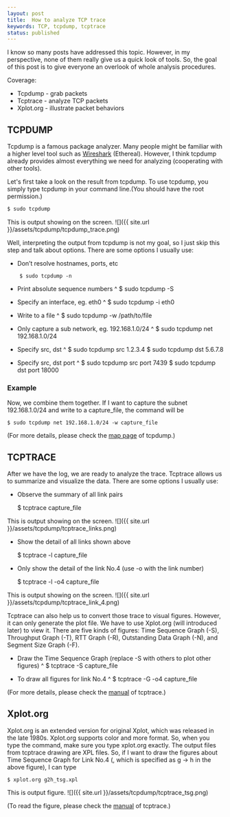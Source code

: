 ```yaml
---
layout: post
title:  How to analyze TCP trace
keywords: TCP, tcpdump, tcptrace
status: published 
---
```


I know so many posts have addressed this topic. However, in my perspective, none of them really give us a quick look of tools. So, the goal of this post is to give everyone an overlook of whole analysis procedures.

Coverage:

- Tcpdump - grab packets
- Tcptrace - analyze TCP packets
- Xplot.org - illustrate packet behaviors

<!--more-->

## TCPDUMP

Tcpdump is a famous package analyzer. Many people might be familiar with a higher level tool such as [Wireshark](https://www.wireshark.org/) (Ethereal). However, I think tcpdump already provides almost everything we need for analyzing (cooperating with other tools).

Let's first take a look on the result from tcpdump. To use tcpdump, you simply type tcpdump in your command line.(You should have the root permission.)

```bash
$ sudo tcpdump
```

This is output showing on the screen.
![]({{ site.url }}/assets/tcpdump/tcpdump_trace.png)

Well, interpreting the output from tcpdump is not my goal, so I just skip this step and talk about options. There are some options I usually use:

- Don’t resolve hostnames, ports, etc
```
	$ sudo tcpdump -n
```
- Print absolute sequence numbers
^
	$ sudo tcpdump -S
	
- Specify an interface, eg. eth0
^
	$ sudo tcpdump -i eth0
	
- Write to a file
^
	$ sudo tcpdump -w /path/to/file

- Only capture a sub network, eg. 192.168.1.0/24
^
	$ sudo tcpdump net 192.168.1.0/24
	
- Specify src, dst
^
	$ sudo tcpdump src 1.2.3.4
	$ sudo tcpdump dst 5.6.7.8

- Specify src, dst port
^
	$ sudo tcpdump src port 7439
	$ sudo tcpdump dst port 18000
	
### Example

Now, we combine them together. If I want to capture the subnet 192.168.1.0/24 and write to a capture_file, the command will be
	
	$ sudo tcpdump net 192.168.1.0/24 -w capture_file
	
(For more details, please check the [map page](http://www.tcpdump.org/tcpdump_man.html) of tcpdump.)

## TCPTRACE

After we have the log, we are ready to analyze the trace. Tcptrace allows us to summarize and visualize the data. There are some options I usually use:

- Observe the summary of all link pairs

	$ tcptrace capture_file

This is output showing on the screen.
![]({{ site.url }}/assets/tcpdump/tcptrace_links.png)

- Show the detail of all links shown above

	$ tcptrace -l capture_file
	
- Only show the detail of the link No.4 (use -o with the link number)

	$ tcptrace -l -o4 capture_file

This is output showing on the screen.
![]({{ site.url }}/assets/tcpdump/tcptrace_link_4.png)

Tcptrace can also help us to convert those trace to visual figures. However, it can only generate the plot file. We have to use Xplot.org (will introduced later) to view it. There are five kinds of figures: Time Sequence Graph (-S), Throughput Graph (-T), RTT Graph (-R), Outstanding Data Graph (-N), and Segment Size Graph (-F).

- Draw the Time Sequence Graph (replace -S with others to plot other figures)
^
	$ tcptrace -S capture_file

- To draw all figures for link No.4
^
	$ tcptrace -G -o4 capture_file

(For more details, please check the [manual](http://www.tcptrace.org/tcptrace-manual/manual/node11_tf.html) of tcptrace.)

## Xplot.org

Xplot.org is an extended version for original Xplot, which was released in the late 1980s. Xplot.org supports color and more format. So, when you type the command, make sure you type xplot.org exactly. The output files from tcptrace drawing are XPL files. So, if I want to draw the figures about Time Sequence Graph for Link No.4 (, which is specified as g -> h in the above figure), I can type

	$ xplot.org g2h_tsg.xpl

This is output figure.
![]({{ site.url }}/assets/tcpdump/tcptrace_tsg.png)

(To read the figure, please check the [manual](http://www.tcptrace.org/tcptrace-manual/manual/index.html) of tcptrace.)
